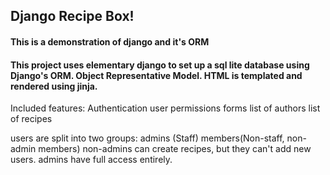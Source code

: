 ## Django Recipe Box!

#### This is a demonstration of django and it's ORM

#### This project uses elementary django to set up a sql lite database using Django's ORM. Object Representative Model. HTML is templated and rendered using jinja.

Included features:
Authentication
user permissions
forms
list of authors
list of recipes


users are split into two groups:
admins (Staff)
members(Non-staff, non-admin members)
non-admins can create recipes, but they can't add new users.
admins have full access entirely.
